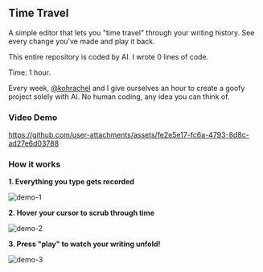 ## Time Travel

A simple editor that lets you "time travel" through your writing history. See every change you've made and play it back.

This entire repository is coded by AI. I wrote 0 lines of code.

Time: 1 hour.

Every week, [@kohrachel](https://github.com/kohrachel/) and I give ourselves an hour to create a goofy project solely with AI. No human coding, any idea you can think of.

### Video Demo

https://github.com/user-attachments/assets/fe2e5e17-fc6a-4793-8d8c-ad27e6d03788

### How it works

**1. Everything you type gets recorded**

![demo-1](https://github.com/user-attachments/assets/5f1d55f2-59b0-4505-970c-51b2f7918645)


**2. Hover your cursor to scrub through time**

![demo-2](https://github.com/user-attachments/assets/4fafa27e-b0c7-4441-9492-ff5fe024239f)

**3. Press "play" to watch your writing unfold!**

![demo-3](https://github.com/user-attachments/assets/6b308c36-7968-4b12-8fdb-54de4d1e14bc)

